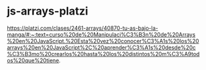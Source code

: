 # js-arrays-platzi
https://platzi.com/clases/2461-arrays/40870-tu-as-bajo-la-manga/#:~:text=curso%20de%20Manipulaci%C3%B3n%20de%20Arrays%20en%20JavaScript.%20Esta%20vez%20conocer%C3%A1s%20los%20arrays%20en%20JavaScript%2C%20aprender%C3%A1s%20desde%20c%C3%B3mo%20crearlos%20hasta%20los%20distintos%20m%C3%A9todos%20que%20tiene.
